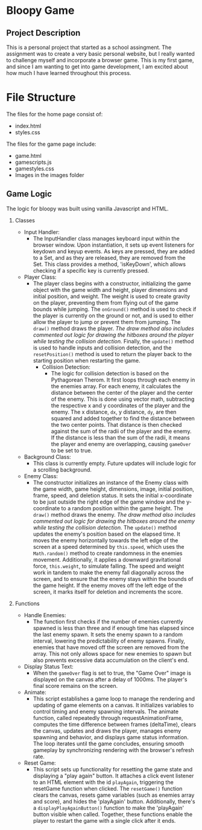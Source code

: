 # Bloopy Game

## Project Description

This is a personal project that started as a school assingment. The assignment was to create a very basic personal website, but I really wanted to challenge myself and incorporate a browser game. This is my first game, and since I am wanting to get into game development, I am excited about how much I have learned throughout this process. 

# File Structure
The files for the home page consist of:
- index.html
- styles.css

The files for the game page include:
- game.html
- gamescripts.js
- gamestyles.css
- Images in the images folder
  
## Game Logic
The logic for bloopy was built using vanilla Javascript and HTML. 

1. Classes
    - Input Handler:
      - The InputHandler class manages keyboard input within the browser window. Upon instantiation, it sets up event listeners for keydown and keyup events. As keys are pressed, they are added to a Set, and as they are released, they are removed from the Set. This class provides a method, 'isKeyDown', which allows checking if a specific key is currently pressed.
    - Player Class:
      - The player class begins with a constructor, initializing the game object with the game width and height, player dimensions and initial position, and weight. The weight is used to create gravity on the player, preventing them from flying out of the game bounds while jumping. The ```onGround()``` method is used to check if the player is currently on the ground or not, and is used to either allow the player to jump or prevent them from jumping. The ```draw()``` method draws the player. *The draw method also includes commented out logic for drawing the hitboxes around the player while testing the collision detection.* Finally, the ```update()``` method is used to handle inputs and collision detection, and the ```resetPosition()``` method is used to return the player back to the starting position when restarting the game.
        - Collision Detection:
          - The logic for collision detection is based on the Pythagorean Therom. It first loops through each enemy in the enemies array. For each enemy, it calculates the distance between the center of the player and the center of the enemy. This is done using vector math, subtracting the respective x and y coordinates of the player and the enemy. The x distance, ```dx```, y distance, ```dy```, are then squared and added together to find the distance between the two center points. That distance is then checked against the sum of the radii of the player and the enemy. If the distance is less than the sum of the radii, it means the player and enemy are overlapping, causing ```gameOver``` to be set to true.
    - Background Class:
      - This class is currently empty. Future updates will include logic for a scrolling background.
    - Enemy Class:
      - The constructor initializes an instance of the Enemy class with the game width, game height, dimensions, image, initial position, frame, speed, and deletion status. It sets the initial x-coordinate to be just outside the right edge of the game window and the y-coordinate to a random position within the game height. The ```draw()``` method draws the enemy. *The draw method also includes commented out logic for drawing the hitboxes around the enemy while testing the collision detection.* The ```update()``` method updates the enemy's position based on the elapsed time. It moves the enemy horizontally towards the left edge of the screen at a speed determined by ```this.speed```, which uses the ```Math.random()``` method to create randomness in the enemies movement. Additionally, it applies a downward gravitational force, ```this.weight```, to simulate falling. The speed and weight work in tandem to make the enemy fall diagonally across the screen, and to ensure that the enemy stays within the bounds of the game height. If the enemy moves off the left edge of the screen, it marks itself for deletion and increments the score. 

2. Functions
    - Handle Enemies:
      - The function first checks if the number of enemies currently spawned is less than three and if enough time has elapsed since the last enemy spawn. It sets the enemy spawn to a random interval, lowering the predictability of enemy spawns. Finally, enemies that have moved off the screen are removed from the array. This not only allows space for new enemies to spawn but also prevents excessive data accumulation on the client's end.
    - Display Status Text:
      - When the ```gameOver``` flag is set to true, the "Game Over" image is displayed on the canvas after a delay of 1000ms. The player's final score remains on the screen.
    - Animate:
      - This script establishes a game loop to manage the rendering and updating of game elements on a canvas. It initializes variables to control timing and enemy spawning intervals. The animate function, called repeatedly through requestAnimationFrame, computes the time difference between frames (deltaTime), clears the canvas, updates and draws the player, manages enemy spawning and behavior, and displays game status information. The loop iterates until the game concludes, ensuring smooth gameplay by synchronizing rendering with the browser's refresh rate.
    - Reset Game:
      - This script sets up functionality for resetting the game state and displaying a "play again" button. It attaches a click event listener to an HTML element with the id ```playAgain```, triggering the resetGame function when clicked. The ```resetGame()``` function clears the canvas, resets game variables (such as enemies array and score), and hides the 'playAgain' button. Additionally, there's a ```displayPlayAgainButton()``` function to make the 'playAgain' button visible when called. Together, these functions enable the player to restart the game with a single click after it ends.
